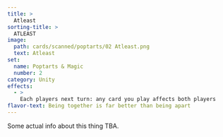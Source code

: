 ```yaml
---
title: >
  Atleast
sorting-title: >
  ATLEAST
image: 
  path: cards/scanned/poptarts/02 Atleast.png
  text: Atleast
set:
  name: Poptarts & Magic
  number: 2
category: Unity
effects: 
  - >
    Each players next turn: any card you play affects both players
flavor-text: Being together is far better than being apart
---
```

Some actual info about this thing TBA.

